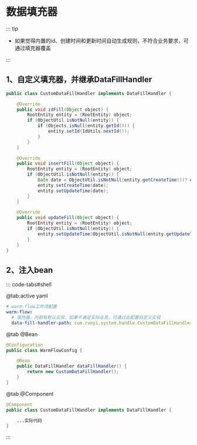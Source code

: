 # 数据填充器
<!-- @include: ../other/betweengg.md -->

::: tip
- 如果觉得内置的id、创建时间和更新时间自动生成规则，不符合业务要求，可通过填充器覆盖

:::

## 1、自定义填充器，并继承DataFillHandler
```java
public class CustomDataFillHandler implements DataFillHandler {

    @Override
    public void idFill(Object object) {
        RootEntity entity = (RootEntity) object;
        if (ObjectUtil.isNotNull(entity)) {
            if (Objects.isNull(entity.getId())) {
                entity.setId(IdUtils.nextId());
            }
        }
    }

    @Override
    public void insertFill(Object object) {
        RootEntity entity = (RootEntity) object;
        if (ObjectUtil.isNotNull(entity)) {
            Date date = ObjectUtil.isNotNull(entity.getCreateTime())? entity.getCreateTime() : new Date();
            entity.setCreateTime(date);
            entity.setUpdateTime(date);
        }
    }

    @Override
    public void updateFill(Object object) {
        RootEntity entity = (RootEntity) object;
        if (ObjectUtil.isNotNull(entity)) {
            entity.setUpdateTime(ObjectUtil.isNotNull(entity.getUpdateTime()) ? entity.getCreateTime() : new Date());
        }
    }
}

```

## 2、注入bean
::: code-tabs#shell

@tab:active yaml

```yml
# warm-flow工作流配置
warm-flow:
  # 填充器，内部有默认实现，如果不满足实际业务，可通过此配置自定义实现
  data-fill-handler-path: com.ruoyi.system.handle.CustomDataFillHandler
```

@tab @Bean

```java
@Configuration
public class WarmFlowConfig {

    @Bean
    public DataFillHandler dataFillHandler() {
        return new CustomDataFillHandler();
    }
}
```

@tab @Component

```java
@Component
public class CustomDataFillHandler implements DataFillHandler {

    ...实际代码
}
```

:::

